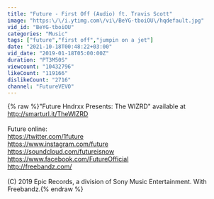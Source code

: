 ```yaml
---
title: "Future - First Off (Audio) ft. Travis Scott"
image: "https:\/\/i.ytimg.com\/vi\/BeYG-tboiOU\/hqdefault.jpg"
vid_id: "BeYG-tboiOU"
categories: "Music"
tags: ["future","first off","jumpin on a jet"]
date: "2021-10-18T00:48:22+03:00"
vid_date: "2019-01-18T05:00:00Z"
duration: "PT3M50S"
viewcount: "10432796"
likeCount: "119166"
dislikeCount: "2716"
channel: "FutureVEVO"
---
```

{% raw %}&quot;Future Hndrxx Presents: The WIZRD&quot; available at <a rel="nofollow" target="blank" href="http://smarturl.it/TheWIZRD">http://smarturl.it/TheWIZRD</a><br /><br />Future online: <br /><a rel="nofollow" target="blank" href="https://twitter.com/1future">https://twitter.com/1future</a> <br /><a rel="nofollow" target="blank" href="https://www.instagram.com/future">https://www.instagram.com/future</a> <br /><a rel="nofollow" target="blank" href="https://soundcloud.com/futureisnow">https://soundcloud.com/futureisnow</a> <br /><a rel="nofollow" target="blank" href="https://www.facebook.com/FutureOfficial">https://www.facebook.com/FutureOfficial</a> <br /><a rel="nofollow" target="blank" href="http://freebandz.com/">http://freebandz.com/</a><br /><br />(C) 2019 Epic Records, a division of Sony Music Entertainment. With Freebandz.{% endraw %}

